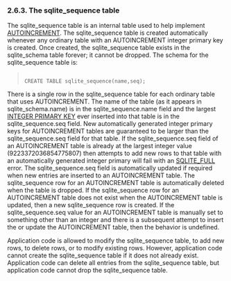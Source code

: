 ### 2\.6\.3\. The sqlite\_sequence table


The sqlite\_sequence table is an internal table used to help implement
[AUTOINCREMENT](autoinc.html). The sqlite\_sequence table is created automatically
whenever any ordinary table with an AUTOINCREMENT integer primary
key is created. Once created, the sqlite\_sequence table exists in the
sqlite\_schema table forever; it cannot be dropped.
The schema for the sqlite\_sequence table is:




> ```
> 
> CREATE TABLE sqlite_sequence(name,seq);
> 
> ```


There is a single row in the sqlite\_sequence table for each ordinary
table that uses AUTOINCREMENT. The name of the table (as it appears in
sqlite\_schema.name) is in the sqlite\_sequence.name field and the largest
[INTEGER PRIMARY KEY](lang_createtable.html#rowid) ever inserted into that table is 
in the sqlite\_sequence.seq field. 
New automatically generated integer primary keys for AUTOINCREMENT
tables are guaranteed to be larger than the sqlite\_sequence.seq field for
that table.
If the sqlite\_sequence.seq field of an AUTOINCREMENT table is already at
the largest integer value (9223372036854775807\) then attempts to add new
rows to that table with an automatically generated integer primary will fail
with an [SQLITE\_FULL](rescode.html#full) error.
The sqlite\_sequence.seq field is automatically updated if required when
new entries are inserted to an AUTOINCREMENT table. 
The sqlite\_sequence row for an AUTOINCREMENT table is automatically deleted
when the table is dropped.
If the sqlite\_sequence row for an AUTOINCREMENT table does not exist when
the AUTOINCREMENT table is updated, then a new sqlite\_sequence row is created.
If the sqlite\_sequence.seq value for an AUTOINCREMENT table is manually 
set to something other than an integer and there is a subsequent attempt to
insert the or update the AUTOINCREMENT table, then the behavior is undefined.



Application code is allowed to modify the sqlite\_sequence table, to add
new rows, to delete rows, or to modify existing rows. However, application
code cannot create the sqlite\_sequence table if it does not already exist.
Application code can delete all entries from the sqlite\_sequence table,
but application code cannot drop the sqlite\_sequence table.




